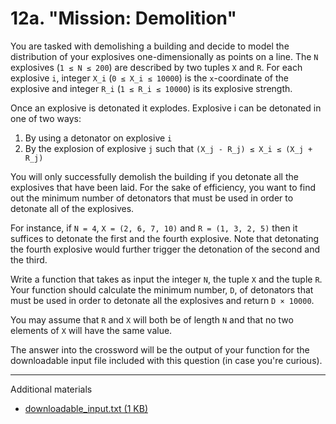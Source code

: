 
# 12a. "Mission: Demolition"

You are tasked with demolishing a building and decide to model the distribution
of your explosives one-dimensionally as points on a line. The `N` explosives
(`1 ≤ N ≤ 200`) are described by two tuples `X` and `R`. For each explosive `i`,
integer `X_i`​ (`0 ≤ X_i ≤ 10000`) is the `x`-coordinate of the explosive and
integer `R_i` (`1 ≤ R_i ≤ 10000`) is its explosive strength.

Once an explosive is detonated it explodes. Explosive i can be detonated in one
of two ways:

  1. By using a detonator on explosive `i`
  2. By the explosion of explosive `j` such that
     `(X_j - R_j) ≤ X_i ≤ (X_j + R_j)`

You will only successfully demolish the building if you detonate all the
explosives that have been laid. For the sake of efficiency, you want to find out
the minimum number of detonators that must be used in order to detonate all of
the explosives.

For instance, if `N = 4`, `X = (2, 6, 7, 10)` and `R = (1, 3, 2, 5)` then it
suffices to detonate the first and the fourth explosive. Note that detonating
the fourth explosive would further trigger the detonation of the second and the
third.

Write a function that takes as input the integer `N`, the tuple `X` and the
tuple `R`.  Your function should calculate the minimum number, `D`, of
detonators that must be used in order to detonate all the explosives and return
`D × 10000`.

You may assume that `R` and `X` will both be of length `N` and that no two
elements of `X` will have the same value.

The answer into the crossword will be the output of your function for the
downloadable input file included with this question (in case you're curious).

----

Additional materials

  - [downloadable_input.txt (1 KB)](downloadable_input.txt)